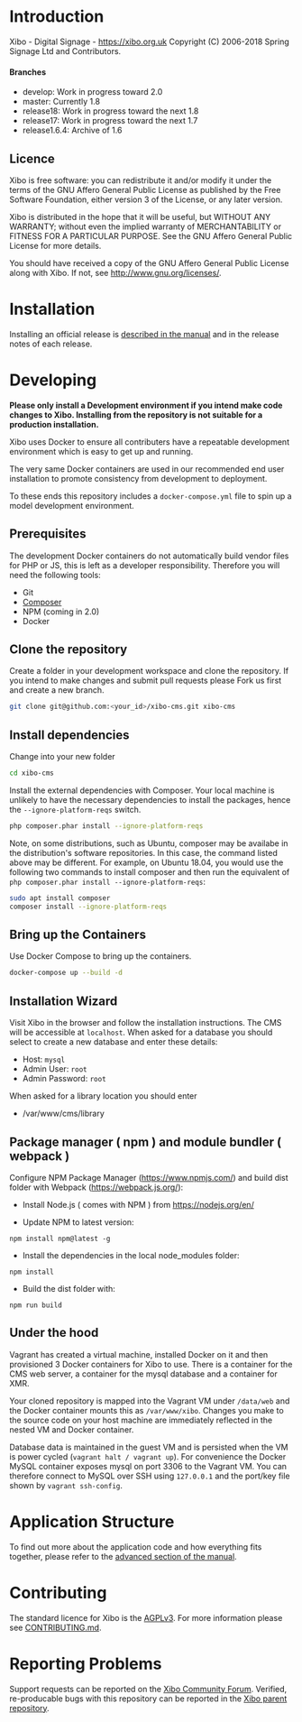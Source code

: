 # Introduction
Xibo - Digital Signage - https://xibo.org.uk
Copyright (C) 2006-2018 Spring Signage Ltd and Contributors.



#### Branches

- develop: Work in progress toward 2.0
- master: Currently 1.8
- release18: Work in progress toward the next 1.8
- release17: Work in progress toward the next 1.7
- release1.6.4: Archive of 1.6



## Licence
Xibo is free software: you can redistribute it and/or modify it under the terms of the GNU Affero General Public License as published by the Free Software Foundation, either version 3 of the License, or
any later version.

Xibo is distributed in the hope that it will be useful, but WITHOUT ANY WARRANTY; without even the implied warranty of MERCHANTABILITY or FITNESS FOR A PARTICULAR PURPOSE.  See the GNU Affero General Public License for more details.

You should have received a copy of the GNU Affero General Public License along with Xibo.  If not, see <http://www.gnu.org/licenses/>.



# Installation

Installing an official release is [described in the manual](http://xibo.org.uk/manual/en/install_cms.html) and in the release notes of each release.



# Developing

**Please only install a Development environment if you intend make code changes to Xibo. Installing from the repository is not suitable for a production installation.**

Xibo uses Docker to ensure all contributers have a repeatable development environment which is easy to get up and running.

The very same Docker containers are used in our recommended end user installation to promote consistency from development to deployment.

To these ends this repository includes a `docker-compose.yml` file to spin up a model development environment.



## Prerequisites

The development Docker containers do not automatically build vendor files for PHP or JS, this is left as a developer responsibility. Therefore you will need the following tools:

 - Git
 - [Composer](http://getcomposer.org)
 - NPM (coming in 2.0)
 - Docker





## Clone the repository

Create a folder in your development workspace and clone the repository. If you intend to make changes and submit pull requests please Fork us first and create a new branch.

```sh
git clone git@github.com:<your_id>/xibo-cms.git xibo-cms
```



## Install dependencies

Change into your new folder

```sh
cd xibo-cms
```

Install the external dependencies with Composer. Your local machine is unlikely to have the necessary dependencies to install the packages, hence the `--ignore-platform-reqs` switch.

```sh
php composer.phar install --ignore-platform-reqs
```
Note, on some distributions, such as Ubuntu, composer may be availabe in the distribution's software repositories. In this case, the command listed above may be different. For example, on Ubuntu 18.04, you would use the following two commands to install composer and then run the equivalent of `php composer.phar install --ignore-platform-reqs`:

```sh
sudo apt install composer
composer install --ignore-platform-reqs
```


## Bring up the Containers

Use Docker Compose to bring up the containers.

```sh
docker-compose up --build -d
```

## Installation Wizard

Visit Xibo in the browser and follow the installation instructions. The CMS will be accessible at `localhost`. When
asked for a database you should select to create a new database and enter these details:

 - Host: `mysql`
 - Admin User: `root`
 - Admin Password: `root`

When asked for a library location you should enter

 - /var/www/cms/library
 
## Package manager ( npm ) and module bundler ( webpack )

Configure NPM Package Manager (https://www.npmjs.com/) and build dist folder with Webpack (https://webpack.js.org/):

 - Install Node.js ( comes with NPM ) from https://nodejs.org/en/

 - Update NPM to latest version:
```
npm install npm@latest -g
```

 - Install the dependencies in the local node_modules folder:
```
npm install
```

 - Build the dist folder with:
 ```
 npm run build
 ```

## Under the hood

Vagrant has created a virtual machine, installed Docker on it and then provisioned 3 Docker containers for Xibo to use.
There is a container for the CMS web server, a container for the mysql database and a container for XMR.

Your cloned repository is mapped into the Vagrant VM under `/data/web` and the Docker container mounts this as
`/var/www/xibo`. Changes you make to the source code on your host machine are immediately reflected in the nested VM
and Docker container.

Database data is maintained in the guest VM and is persisted when the VM is power cycled (`vagrant halt / vagrant up`). For
convenience the Docker MySQL container exposes mysql on port 3306 to the Vagrant VM. You can therefore connect to MySQL
over SSH using `127.0.0.1` and the port/key file shown by `vagrant ssh-config`.


# Application Structure

To find out more about the application code and how everything fits together, please refer to the [advanced section of the manual](https://xibo.org.uk/manual/en/advanced.html).



# Contributing

The standard licence for Xibo is the [AGPLv3](LICENSE). For more information please see [CONTRIBUTING.md](CONTRIBUTING.md).



# Reporting Problems

Support requests can be reported on the [Xibo Community Forum](https://community.xibo.org.uk/c/dev). Verified, re-producable bugs with this repository can be reported in the [Xibo parent repository](https://github.com/xibosignage/xibo/issues).
